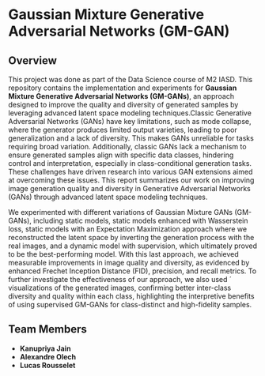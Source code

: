 # Gaussian Mixture Generative Adversarial Networks (GM-GAN)

## Overview
This project was done as part of the Data Science course of M2 IASD. This repository contains the implementation and experiments for **Gaussian Mixture Generative Adversarial Networks (GM-GANs)**, an approach designed to improve the quality and diversity of generated samples by leveraging advanced latent space modeling techniques.Classic Generative Adversarial Networks (GANs) have key limitations, such as mode collapse, where the generator produces limited output varieties, leading to poor generalization and a lack of diversity. This makes GANs unreliable for tasks requiring broad variation. Additionally, classic GANs lack a mechanism to ensure generated
samples align with specific data classes, hindering control and interpretation, especially in class-conditional generation tasks. These challenges have driven research
into various GAN extensions aimed at overcoming these issues. This report summarizes our work on improving image generation quality and diversity in Generative
Adversarial Networks (GANs) through advanced latent space modeling techniques.

We experimented with different variations of Gaussian Mixture GANs (GM-GANs), including static models, static models enhanced with Wasserstein loss, static models
with an Expectation Maximization approach where we reconstructed the latent space by inverting the generation process with the real images, and a dynamic model
with supervision, which ultimately proved to be the best-performing model. With this last approach, we achieved measurable improvements in image quality and
diversity, as evidenced by enhanced Frechet Inception Distance (FID), precision, and recall metrics. To further investigate the effectiveness of our approach, we also used ´
visualizations of the generated images, confirming better inter-class diversity and quality within each class, highlighting the interpretive benefits of using supervised
GM-GANs for class-distinct and high-fidelity samples.


## Team Members
- **Kanupriya Jain**
- **Alexandre Olech**
- **Lucas Rousselet**





